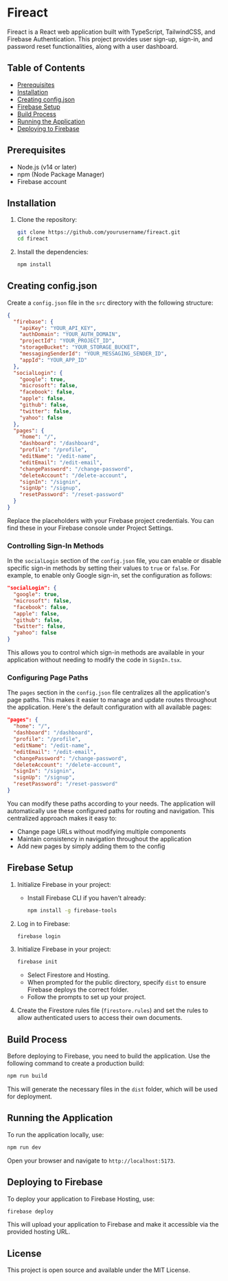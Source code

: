 # Fireact

Fireact is a React web application built with TypeScript, TailwindCSS, and Firebase Authentication. This project provides user sign-up, sign-in, and password reset functionalities, along with a user dashboard.

## Table of Contents
- [Prerequisites](#prerequisites)
- [Installation](#installation)
- [Creating config.json](#creating-configjson)
- [Firebase Setup](#firebase-setup)
- [Build Process](#build-process)
- [Running the Application](#running-the-application)
- [Deploying to Firebase](#deploying-to-firebase)

## Prerequisites
- Node.js (v14 or later)
- npm (Node Package Manager)
- Firebase account

## Installation
1. Clone the repository:
   ```bash
   git clone https://github.com/yourusername/fireact.git
   cd fireact
   ```

2. Install the dependencies:
   ```bash
   npm install
   ```

## Creating config.json
Create a `config.json` file in the `src` directory with the following structure:

```json
{
  "firebase": {
    "apiKey": "YOUR_API_KEY",
    "authDomain": "YOUR_AUTH_DOMAIN",
    "projectId": "YOUR_PROJECT_ID",
    "storageBucket": "YOUR_STORAGE_BUCKET",
    "messagingSenderId": "YOUR_MESSAGING_SENDER_ID",
    "appId": "YOUR_APP_ID"
  },
  "socialLogin": {
    "google": true,
    "microsoft": false,
    "facebook": false,
    "apple": false,
    "github": false,
    "twitter": false,
    "yahoo": false
  },
  "pages": {
    "home": "/",
    "dashboard": "/dashboard",
    "profile": "/profile",
    "editName": "/edit-name",
    "editEmail": "/edit-email",
    "changePassword": "/change-password",
    "deleteAccount": "/delete-account",
    "signIn": "/signin",
    "signUp": "/signup",
    "resetPassword": "/reset-password"
  }
}
```

Replace the placeholders with your Firebase project credentials. You can find these in your Firebase console under Project Settings.

### Controlling Sign-In Methods
In the `socialLogin` section of the `config.json` file, you can enable or disable specific sign-in methods by setting their values to `true` or `false`. For example, to enable only Google sign-in, set the configuration as follows:

```json
"socialLogin": {
  "google": true,
  "microsoft": false,
  "facebook": false,
  "apple": false,
  "github": false,
  "twitter": false,
  "yahoo": false
}
```

This allows you to control which sign-in methods are available in your application without needing to modify the code in `SignIn.tsx`.

### Configuring Page Paths
The `pages` section in the `config.json` file centralizes all the application's page paths. This makes it easier to manage and update routes throughout the application. Here's the default configuration with all available pages:

```json
"pages": {
  "home": "/",
  "dashboard": "/dashboard",
  "profile": "/profile",
  "editName": "/edit-name",
  "editEmail": "/edit-email",
  "changePassword": "/change-password",
  "deleteAccount": "/delete-account",
  "signIn": "/signin",
  "signUp": "/signup",
  "resetPassword": "/reset-password"
}
```

You can modify these paths according to your needs. The application will automatically use these configured paths for routing and navigation. This centralized approach makes it easy to:
- Change page URLs without modifying multiple components
- Maintain consistency in navigation throughout the application
- Add new pages by simply adding them to the config

## Firebase Setup
1. Initialize Firebase in your project:
   - Install Firebase CLI if you haven't already:
     ```bash
     npm install -g firebase-tools
     ```

2. Log in to Firebase:
   ```bash
   firebase login
   ```

3. Initialize Firebase in your project:
   ```bash
   firebase init
   ```
   - Select Firestore and Hosting.
   - When prompted for the public directory, specify `dist` to ensure Firebase deploys the correct folder.
   - Follow the prompts to set up your project.

4. Create the Firestore rules file (`firestore.rules`) and set the rules to allow authenticated users to access their own documents.

## Build Process
Before deploying to Firebase, you need to build the application. Use the following command to create a production build:

```bash
npm run build
```

This will generate the necessary files in the `dist` folder, which will be used for deployment.

## Running the Application
To run the application locally, use:
```bash
npm run dev
```
Open your browser and navigate to `http://localhost:5173`.

## Deploying to Firebase
To deploy your application to Firebase Hosting, use:
```bash
firebase deploy
```

This will upload your application to Firebase and make it accessible via the provided hosting URL.

## License
This project is open source and available under the MIT License.
